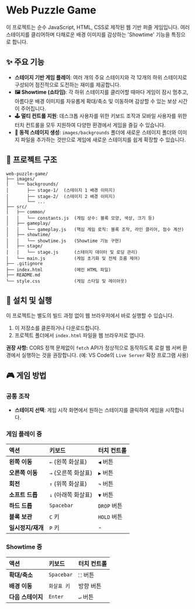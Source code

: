 # Web Puzzle Game

이 프로젝트는 순수 JavaScript, HTML, CSS로 제작된 웹 기반 퍼즐 게임입니다. 여러 스테이지를 클리어하며 다채로운 배경 이미지를 감상하는 'Showtime' 기능을 특징으로 합니다.

## ✨ 주요 기능

- **스테이지 기반 게임 플레이**: 여러 개의 주요 스테이지와 각 12개의 하위 스테이지로 구성되어 점진적으로 도전하는 재미를 제공합니다.
- **🖼️ Showtime (쇼타임)**: 각 하위 스테이지를 클리어할 때마다 게임이 잠시 멈추고, 아름다운 배경 이미지를 자유롭게 확대/축소 및 이동하며 감상할 수 있는 보상 시간이 주어집니다.
- **🕹️ 멀티 컨트롤 지원**: 데스크톱 사용자를 위한 키보드 조작과 모바일 사용자를 위한 터치 컨트롤을 모두 지원하여 다양한 환경에서 게임을 즐길 수 있습니다.
- **🧩 동적 스테이지 생성**: `images/backgrounds` 폴더에 새로운 스테이지 폴더와 이미지 파일을 추가하는 것만으로 게임에 새로운 스테이지를 쉽게 확장할 수 있습니다.

## 📂 프로젝트 구조

```
web-puzzle-game/
├── images/
│   └── backgrounds/
│       ├── stage-1/  (스테이지 1 배경 이미지)
│       ├── stage-2/  (스테이지 2 배경 이미지)
│       └── ...
├── src/
│   ├── common/
│   │   └── constants.js  (게임 상수: 블록 모양, 색상, 크기 등)
│   ├── gameplay/
│   │   └── gameplay.js   (핵심 게임 로직: 블록 조작, 라인 클리어, 점수 계산)
│   ├── showtime/
│   │   └── showtime.js   (Showtime 기능 구현)
│   ├── stage/
│   │   └── stage.js      (스테이지 데이터 및 로딩 관리)
│   └── main.js           (게임 초기화 및 전체 흐름 제어)
├── .gitignore
├── index.html            (메인 HTML 파일)
├── README.md
└── style.css             (게임 스타일 및 레이아웃)
```

## 🚀 설치 및 실행

이 프로젝트는 별도의 빌드 과정 없이 웹 브라우저에서 바로 실행할 수 있습니다.

1.  이 저장소를 클론하거나 다운로드합니다.
2.  프로젝트 폴더에서 `index.html` 파일을 웹 브라우저로 엽니다.

**권장 사항:** CORS 정책 문제없이 `fetch` API가 정상적으로 동작하도록 로컬 웹 서버 환경에서 실행하는 것을 권장합니다. (예: VS Code의 `Live Server` 확장 프로그램 사용)

## 🎮 게임 방법

### 공통 조작

-   **스테이지 선택**: 게임 시작 화면에서 원하는 스테이지를 클릭하여 게임을 시작합니다.

### 게임 플레이 중

| 액션         | 키보드             | 터치 컨트롤 |
| :----------- | :----------------- | :---------- |
| **왼쪽 이동**  | `←` (왼쪽 화살표)  | `◀` 버튼    |
| **오른쪽 이동** | `→` (오른쪽 화살표) | `▶` 버튼    |
| **회전**       | `↑` (위쪽 화살표)   | `↷` 버튼    |
| **소프트 드롭** | `↓` (아래쪽 화살표) | `▼` 버튼    |
| **하드 드롭**   | `Spacebar`         | `DROP` 버튼 |
| **블록 보관**   | `C` 키             | `HOLD` 버튼 |
| **일시정지/재개** | `P` 키             | -           |

### Showtime 중

| 액션           | 키보드             | 터치 컨트롤 |
| :------------- | :----------------- | :---------- |
| **확대/축소**    | `Spacebar`         | `⛶` 버튼    |
| **배경 이동**    | `화살표 키`        | 방향 버튼   |
| **다음 스테이지** | `Enter`            | `↵` 버튼    |